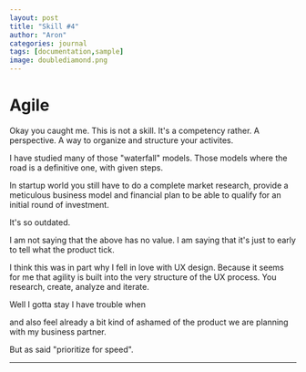 ```yaml
---
layout: post
title: "Skill #4"
author: "Aron"
categories: journal
tags: [documentation,sample]
image: doublediamond.png
---
```


# Agile

Okay you caught me. This is not a skill. It's a competency rather. A perspective. A way to organize and structure your activites.

I have studied many of those "waterfall" models. Those models where the road is a definitive one, with given steps. 

In startup world you still have to do a complete market research, provide a meticulous business model and financial plan to be able to qualify for an initial round of investment.

It's so outdated.

I am not saying that the above has no value. I am saying that it's just to early to tell what the product tick.

I think this was in part why I fell in love with UX design. Because it seems for me that agility is built into the very structure of the UX process. You research, create, analyze and iterate. 

Well I gotta stay I have trouble when 

and also feel already a bit kind of ashamed of the product we are planning with my business partner. 

But as said "prioritize for speed". 

---

